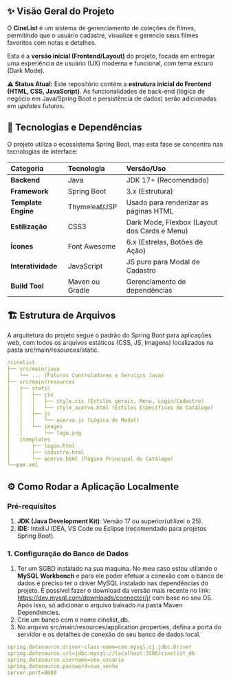 ## ✨ Visão Geral do Projeto

O **CineList** é um sistema de gerenciamento de coleções de filmes, permitindo que o usuário cadastre, visualize e gerencie seus filmes favoritos com notas e detalhes.

Esta é a **versão inicial (Frontend/Layout)** do projeto, focada em entregar uma experiência de usuário (UX) moderna e funcional, com tema escuro (Dark Mode).

**⚠️ Status Atual:** Este repositório contém a **estrutura inicial do Frontend (HTML, CSS, JavaScript)**. As funcionalidades de back-end (lógica de negócio em Java/Spring Boot e persistência de dados) serão adicionadas em *updates* futuros.

## 🚀 Tecnologias e Dependências

O projeto utiliza o ecossistema Spring Boot, mas esta fase se concentra nas tecnologias de interface:

| Categoria | Tecnologia | Versão/Uso |
| :--- | :--- | :--- |
| **Backend** | Java | JDK 17+ (Recomendado) |
| **Framework** | Spring Boot | 3.x (Estrutura) |
| **Template Engine**| Thymeleaf/JSP | Usado para renderizar as páginas HTML |
| **Estilização** | CSS3 | Dark Mode, Flexbox (Layout dos Cards e Menu) |
| **Ícones** | Font Awesome | 6.x (Estrelas, Botões de Ação) |
| **Interatividade** | JavaScript | JS puro para Modal de Cadastro |
| **Build Tool** | Maven ou Gradle | Gerenciamento de dependências |

## 🏗️ Estrutura de Arquivos

A arquitetura do projeto segue o padrão do Spring Boot para aplicações web, com todos os arquivos estáticos (CSS, JS, Imagens) localizados na pasta src/main/resources/static.
					
```yaml
/cinelist
├── src/main/java
│   └── ... (Futuros Controladores e Serviços Java)
├── src/main/resources
│   ├── static
│   │   ├── css
│   │   │   ├── style.css (Estilos gerais, Menu, Login/Cadastro)
│   │   │   └── style_acervo.html (Estilos Específicos do Catálogo)
│   │   ├── js
│   │   │   └── acervo.js (Lógica do Modal)
│   │   └── images
│   │       └── logo.png
│   ztemplates
│       ├── login.html
│       ├── cadastro.html
│       └── acervo.html (Página Principal do Catálogo)
└──pom.xml
```

## ⚙️ Como Rodar a Aplicação Localmente

### Pré-requisitos

1.  **JDK (Java Development Kit)**: Versão 17 ou superior(utilizei o 25).
2.  **IDE:** IntelliJ IDEA, VS Code ou Eclipse (recomendado para projetos Spring Boot).

### 1. Configuração do Banco de Dados

1.  Ter um SGBD instalado na sua maquina. No meu caso estou utilando o **MySQL Workbench** e para ele poder efetuar a conexão com o banco de dados é preciso ter o driver MySQL instalado nas dependências do projeto. É possível fazer o download da versão mais recente no link: https://dev.mysql.com/downloads/connector/j/ com base no seu OS. Após isso, só adicionar o arquivo baixado na pasta Maven Dependencies.
2.  Crie um banco com o nome cinelist_db.
3.  No arquivo src/main/resources/application.properties, defina a porta do servidor e os detalhes de conexão do seu banco de dados local.
```yaml
spring.datasource.driver-class-name=com.mysql.cj.jdbc.Driver
spring.datasource.url=jdbc:mysql://localhost:3306/cinelist_db
spring.datasource.username=seu_usuario
spring.datasource.password=sua_senha
server.port=8080
```
